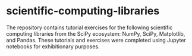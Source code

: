 # scientific-computing-libraries
The repository contains tutorial exercises for the following scientific computing libraries from the SciPy ecosystem: NumPy, SciPy, Matplotlib, and Pandas. These tutorials and exercises were completed using Jupyter notebooks for exhibitionary purposes.
